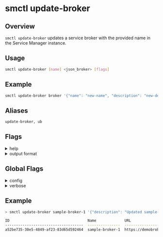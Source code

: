 # smctl update-broker

## Overview
`smctl update-broker` updates a service broker with the provided name in the Service Manager instance.

## Usage
```bash
smctl update-broker [name] <json_broker> [flags]
```

## Example
```bash
smctl update-broker broker '{"name": "new-name", "description": "new-description", "broker_url": "http://broker.com", "credentials": { "basic": { "username": "admin", "password": "admin" } }}'
```

## Aliases
```bash
update-broker, ub 
```

## Flags
<details>
  <summary>help</summary>
  <p>
    <code>--help</code> (alias: <code>-h</code>)
  </p>
  <p>
    Help for <i>update-broker</i> command. 
  </p>
</details>
<details>
  <summary>output format</summary>
  <p>
    <code>--output</code> (alias: <code>-o</code>)
  </p>
  <p>
    Output format of the command. Possible opitons: <i>json, yaml, text</i>
  </p>
</details>

## Global Flags
<details>
  <summary>config</summary>
  <p>
    <code>--config</code> 
  </p>
  <p>
    Set the path for the <b>smctl</b> <i>config.json</i> file (default is <i>$HOME/.sm/config.json</i>)
  </p>
</details>
<details>
  <summary>verbose</summary>
  <p>
    <code>--verbose</code> (alias: <code>-v</code>)
  </p>
  <p>
    Use verbose mode.
  </p>
</details>

## Example
```bash
> smctl update-broker sample-broker-1 '{"description": "Updated sample-broker description"}' 

ID                                    Name             URL                             Description                        Created               Updated               
------------------------------------  ---------------  ------------------------------  ---------------------------------  --------------------  --------------------  
a52be735-30e5-4849-af23-83d65d592464  sample-broker-1  https://demobroker.domain.com/  Updated sample-broker description  2018-06-22T13:04:19Z  2018-06-22T13:04:19Z
```
